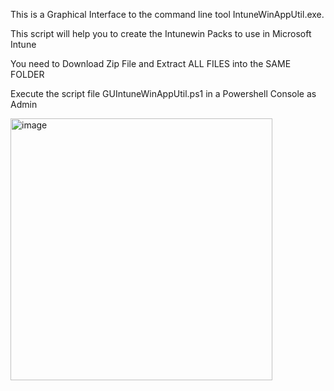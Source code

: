 This is a Graphical Interface to the command line tool IntuneWinAppUtil.exe.

This script will help you to create the Intunewin Packs to use in Microsoft Intune

You need to Download Zip File and Extract ALL FILES into the SAME FOLDER

Execute the script file GUIntuneWinAppUtil.ps1 in a Powershell Console as Admin

<img width="419" alt="image" src="https://user-images.githubusercontent.com/62342144/194139383-b20ead81-e614-483c-ab3e-279a1406c7d1.png">
